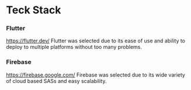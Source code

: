 # Teck Stack
### Flutter 
https://flutter.dev/
Flutter was selected due to its ease of use and ability to deploy to multiple platforms without too many problems.
### Firebase
https://firebase.google.com/
Firebase was selected due to its wide variety of cloud based SASs and easy scalability.
